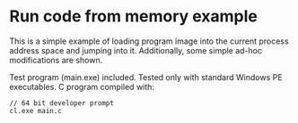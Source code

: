 # Run code from memory example

This is a simple example of loading program image into the current process address space and jumping into it. Additionally, some simple ad-hoc modifications are shown.

Test program (main.exe) included. 
Tested only with standard Windows PE executables.
C program compiled with:
```
// 64 bit developer prompt
cl.exe main.c
```

